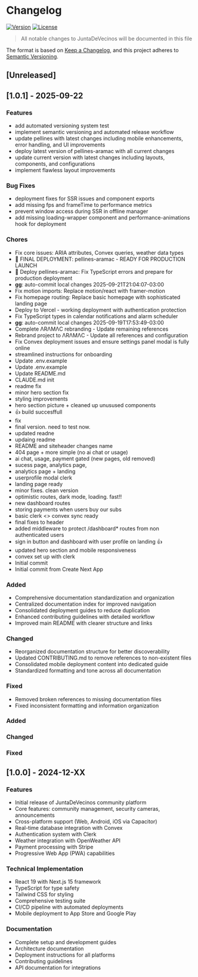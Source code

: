 # Changelog

[![Version](https://img.shields.io/badge/version-1.0.0-blue.svg)](https://github.com/hinoki-ai/-R-M-C)
[![License](https://img.shields.io/badge/license-MIT-green.svg)](LICENSE)

> All notable changes to JuntaDeVecinos will be documented in this file

The format is based on [Keep a Changelog](https://keepachangelog.com/en/1.0.0/),
and this project adheres to [Semantic Versioning](https://semver.org/spec/v2.0.0.html).

## [Unreleased]

## [1.0.1] - 2025-09-22

### Features

- add automated versioning system test
- implement semantic versioning and automated release workflow
- update pellines with latest changes including mobile enhancements, error handling, and UI improvements
- deploy latest version of pellines-aramac with all current changes
- update current version with latest changes including layouts, components, and configurations
- implement flawless layout improvements

### Bug Fixes

- deployment fixes for SSR issues and component exports
- add missing fps and frameTime to performance metrics
- prevent window access during SSR in offline manager
- add missing loading-wrapper component and performance-animations hook for deployment

### Chores

- Fix core issues: ARIA attributes, Convex queries, weather data types
- 🚀 FINAL DEPLOYMENT: pellines-aramac - READY FOR PRODUCTION LAUNCH
- 🚀 Deploy pellines-aramac: Fix TypeScript errors and prepare for production deployment
- **gg**: auto-commit local changes 2025-09-21T21:04:07-03:00
- Fix motion imports: Replace motion/react with framer-motion
- Fix homepage routing: Replace basic homepage with sophisticated landing page
- Deploy to Vercel - working deployment with authentication protection
- Fix TypeScript types in calendar notifications and alarm scheduler
- **gg**: auto-commit local changes 2025-09-19T17:53:49-03:00
- Complete ΛRΛMΛC rebranding - Update remaining references
- Rebrand project to ΛRΛMΛC - Update all references and configuration
- Fix Convex deployment issues and ensure settings panel modal is fully online
- streamlined instructions for onboarding
- Update .env.example
- Update .env.example
- Update README.md
- CLAUDE.md init
- readme fix
- minor hero section fix
- styling improvements
- hero section picture + cleaned up unusused components
- 👍 build succesffull
- fix
- final version. need to test now.
- updated readne
- updaing readme
- README and siteheader changes name
- 404 page + more simple (no ai chat or usage)
- ai chat, usage, payment gated (new pages, old removed)
- sucess page, analytics page,
- analytics page + landing
- userprofile modal clerk
- landing page ready
- minor fixes. clean version
- optimistic routes, dark mode, loading. fast!!
- new dashboard routes
- storing payments when users buy our subs
- basic clerk <> convex sync ready
- final fixes to header
- added middleware to protect /dashboard* routes from non authenticated users
- sign in button and dashboard with user profile on landing 👍
- updated hero section and mobile responsiveness
- convex set up with clerk
- Initial commit
- Initial commit from Create Next App

### Added

- Comprehensive documentation standardization and organization
- Centralized documentation index for improved navigation
- Consolidated deployment guides to reduce duplication
- Enhanced contributing guidelines with detailed workflow
- Improved main README with clearer structure and links

### Changed

- Reorganized documentation structure for better discoverability
- Updated CONTRIBUTING.md to remove references to non-existent files
- Consolidated mobile deployment content into dedicated guide
- Standardized formatting and tone across all documentation

### Fixed

- Removed broken references to missing documentation files
- Fixed inconsistent formatting and information organization


### Added

### Changed

### Fixed


## [1.0.0] - 2024-12-XX

### Features

- Initial release of JuntaDeVecinos community platform
- Core features: community management, security cameras, announcements
- Cross-platform support (Web, Android, iOS via Capacitor)
- Real-time database integration with Convex
- Authentication system with Clerk
- Weather integration with OpenWeather API
- Payment processing with Stripe
- Progressive Web App (PWA) capabilities

### Technical Implementation

- React 19 with Next.js 15 framework
- TypeScript for type safety
- Tailwind CSS for styling
- Comprehensive testing suite
- CI/CD pipeline with automated deployments
- Mobile deployment to App Store and Google Play

### Documentation

- Complete setup and development guides
- Architecture documentation
- Deployment instructions for all platforms
- Contributing guidelines
- API documentation for integrations
